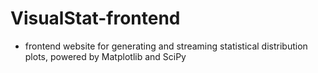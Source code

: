 # VisualStat-frontend


- frontend website for generating and streaming statistical distribution plots, powered by Matplotlib and SciPy